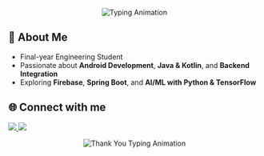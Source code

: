 <!-- markdownlint-disable MD033 MD041 -->

<p align="center">
  <img src="https://readme-typing-svg.demolab.com/?lines=Hey+%F0%9F%91%8B%2C+WhatsApp!;This+is+Nirupam+Paul&font=Fira%20Code&center=true&width=500&height=50&duration=3000&pause=1000" alt="Typing Animation">
</p>
<!-- markdownlint-enable MD033 -->

## 🚀 About Me
- Final-year Engineering Student  
- Passionate about **Android Development**, **Java & Kotlin**, and **Backend Integration**  
- Exploring **Firebase**, **Spring Boot**, and **AI/ML with Python & TensorFlow**

## 🌐 Connect with me
<p align="left">
  <a href="https://www.linkedin.com/in/nirupam-paul101" title="Connect on LinkedIn">
    <img src="https://img.shields.io/badge/LinkedIn-0077B5?style=for-the-badge&logo=linkedin&logoColor=white"/>
  </a>
  <a href="mailto:paulnirupam204@gmail.com" title="Email Me">
    <img src="https://img.shields.io/badge/Gmail-D14836?style=for-the-badge&logo=gmail&logoColor=white"/>
  </a>
</p>

<p align="center">
  <img src="https://readme-typing-svg.demolab.com/?lines=Thank+you+for+visiting+my+profile!;See+you+next+time+%F0%9F%91%8B&font=Fira%20Code&center=true&width=500&height=50&duration=3000&pause=1000&color=000000" alt="Thank You Typing Animation">
</p>


